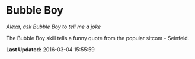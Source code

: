 # Bubble Boy
*Alexa, ask Bubble Boy to tell me a joke*

The Bubble Boy skill tells a funny quote from the popular sitcom - Seinfeld.

**Last Updated:** 2016-03-04 15:55:59